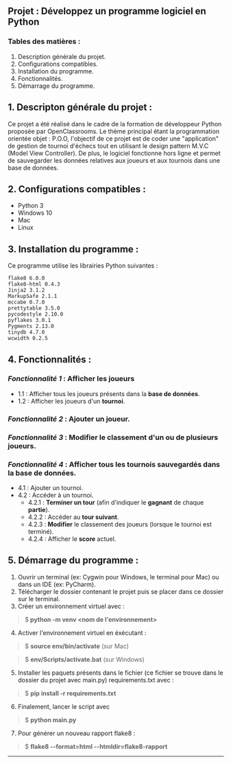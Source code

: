 ## Projet : Développez un programme logiciel en Python
### Tables des matières :
1. Description générale du projet.
2. Configurations compatibles.
3. Installation du programme.
4. Fonctionnalités.
5. Démarrage du programme.

## 1. Descripton générale du projet :

Ce projet a été réalisé dans le cadre de la formation de
développeur Python proposée par OpenClassrooms. Le thème principal étant
la programmation orientée objet : P.O.O,
l'objectif de ce projet est de coder une "application" de gestion de tournoi d'échecs
tout en utilisant le design pattern M.V.C (Model View Controller).
De plus, le logiciel fonctionne hors ligne et permet de sauvegarder les données relatives aux joueurs
et aux tournois dans une base de données.

## 2. Configurations compatibles :

* Python 3
* Windows 10
* Mac
* Linux

## 3. Installation du programme :
Ce programme utilise les librairies Python suivantes :

```
flake8 6.0.0
flake8-html 0.4.3
Jinja2 3.1.2
MarkupSafe 2.1.1
mccabe 0.7.0
prettytable 3.5.0
pycodestyle 2.10.0
pyflakes 3.0.1
Pygments 2.13.0
tinydb 4.7.0
wcwidth 0.2.5
```

## 4. Fonctionnalités :

### *Fonctionnalité 1* : Afficher les **joueurs**
  * 1.1 : Afficher tous les joueurs présents dans la **base de données**.
  * 1.2 : Afficher les joueurs d'un **tournoi**.
### *Fonctionnalité 2* : **Ajouter** un joueur.
### *Fonctionnalité 3* : **Modifier le classement** d'un ou de plusieurs joueurs.
### *Fonctionnalité 4* : **Afficher tous les tournois** sauvegardés dans la base de données.
  * 4.1 : Ajouter un tournoi.
  * 4.2 : Accéder à un tournoi.
    * 4.2.1 : **Terminer un tour** (afin d'indiquer le **gagnant** de chaque **partie**).
    * 4.2.2 : Accéder au **tour suivant**.
    * 4.2.3 : **Modifier** le classement des joueurs (lorsque le tournoi est terminé).
    * 4.2.4 : Afficher le **score** actuel.
    
## 5. Démarrage du programme :

1. Ouvrir un terminal (ex: Cygwin pour Windows, le terminal pour Mac) ou dans un IDE (ex: PyCharm).
2. Télécharger le dossier contenant le projet puis se placer dans ce dossier sur le terminal.
3. Créer un environnement virtuel avec :
  > $<b> python -m venv <nom de l'environnement></b> 
4. Activer l'environnement virtuel en éxécutant :
  > $ <b>source env/bin/activate</b>  (sur Mac) 

  > $ <b>env/Scripts/activate.bat</b> (sur Windows)
5. Installer les paquets présents dans le fichier (ce fichier se trouve dans le dossier du projet avec main.py) requirements.txt avec :
  > $ <b>pip install -r requirements.txt</b> 
6. Finalement, lancer le script avec
> $ <b>python main.py</b>
7. Pour générer un nouveau rapport flake8 :
> $ <b>flake8 --format=html --htmldir=flake8-rapport</b>


---
